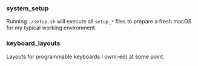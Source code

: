 ### system_setup

Running `./setup.sh` will execute all `setup_*` files to prepare a fresh macOS for my typical working environment.

### keyboard_layouts

Layouts for programmable keyboards I own(-ed) at some point.